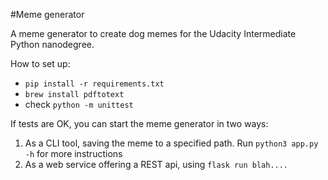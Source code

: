 #Meme generator

A meme generator to create dog memes for the Udacity Intermediate Python nanodegree.

How to set up:

* `pip install -r requirements.txt` 
* `brew install pdftotext`
* check `python -m unittest`


If tests are OK, you can start the meme generator in two ways:
1. As a CLI tool, saving the meme to a specified path. Run `python3 app.py -h` for more instructions
2. As a web service offering a REST api, using `flask run blah....`